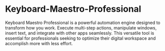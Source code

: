 # Keyboard-Maestro-Professional
 Keyboard Maestro Professional is a powerful automation engine designed to transform how you work. Execute multi-step actions, manipulate windows, insert text, and integrate with other apps seamlessly. This versatile tool is essential for professionals seeking to optimize their digital workspace and accomplish more with less effort.
